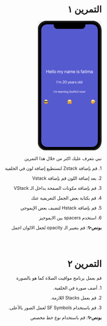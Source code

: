  
 <h1 align="right">التمرين ١ </h1>


<p dir="rtl">
<img src="/cw1.png" width="200" alt="alt_text" title="image_tooltip">
</p>

<p dir="rtl">
نبي نتعرف عليك اكثر من خلال هذا التمرين
</p>


<p dir="rtl">
1.  قم بإضافة Zstack لتستطيع إضافة لون في الخلفية
 
<p dir="rtl">
2. بعد إضافة اللون قم بإضافة Vstack 

<p dir="rtl">
3. قم بإضافة مكونات الصفحة بداخل الـ VStack 

<p dir="rtl">
4. قم بكتابة بعض الجمل التعريفية عنك 

<p dir="rtl">
5. قم بإضافة Hstack لتضيف بعض الإيموجي 

<p dir="rtl">
6. استخدم spacers بين الايموجيز


<br>
<p dir="rtl">
<strong>بونص✨</strong>: قم بتغيير الـ opacity لجعل الالوان اجمل </p>
<br>
<br>



 <h1 align="right">التمرين ٢ </h1>


<p dir="rtl">
قم بعمل برنامج مواقيت الصلاة كما هو بالصورة</p>



<p dir="rtl">
1. أضف صورة في الخلفية.

<p dir="rtl">
2. قم بعمل Stacks اللازمة.

<p dir="rtl">
3. قم باستخدام SF Symbols لعمل الصور بالأعلى.

<br>
<p dir="rtl">
<strong>بونص✨</strong>: قم باستخدام نوع خط مخصص</p>

